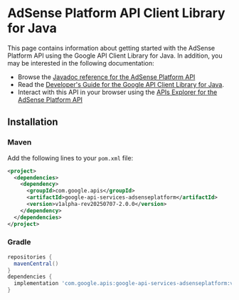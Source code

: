 # AdSense Platform API Client Library for Java



This page contains information about getting started with the AdSense Platform API
using the Google API Client Library for Java. In addition, you may be interested
in the following documentation:

* Browse the [Javadoc reference for the AdSense Platform API][javadoc]
* Read the [Developer's Guide for the Google API Client Library for Java][google-api-client].
* Interact with this API in your browser using the [APIs Explorer for the AdSense Platform API][api-explorer]

## Installation

### Maven

Add the following lines to your `pom.xml` file:

```xml
<project>
  <dependencies>
    <dependency>
      <groupId>com.google.apis</groupId>
      <artifactId>google-api-services-adsenseplatform</artifactId>
      <version>v1alpha-rev20250707-2.0.0</version>
    </dependency>
  </dependencies>
</project>
```

### Gradle

```gradle
repositories {
  mavenCentral()
}
dependencies {
  implementation 'com.google.apis:google-api-services-adsenseplatform:v1alpha-rev20250707-2.0.0'
}
```

[javadoc]: https://googleapis.dev/java/google-api-services-adsenseplatform/latest/index.html
[google-api-client]: https://github.com/googleapis/google-api-java-client/
[api-explorer]: https://developers.google.com/apis-explorer/#p/adsenseplatform/v1/
